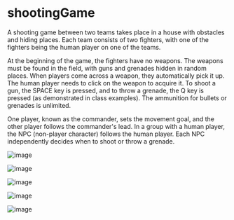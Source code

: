 # shootingGame
A shooting game between two teams takes place in a house with obstacles and hiding places. Each team consists of two fighters, with one of the fighters being the human player on one of the teams.

At the beginning of the game, the fighters have no weapons. The weapons must be found in the field, with guns and grenades hidden in random places. When players come across a weapon, they automatically pick it up. The human player needs to click on the weapon to acquire it. To shoot a gun, the SPACE key is pressed, and to throw a grenade, the Q key is pressed (as demonstrated in class examples). The ammunition for bullets or grenades is unlimited.

One player, known as the commander, sets the movement goal, and the other player follows the commander's lead. In a group with a human player, the NPC (non-player character) follows the human player. Each NPC independently decides when to shoot or throw a grenade.

![image](https://github.com/noykorleker/shootingGame/assets/62388878/9bfa00d2-7491-47b4-88f4-111ec7c665a9)

![image](https://github.com/noykorleker/shootingGame/assets/62388878/ae1486cb-155b-4d8d-b913-6314d82ce221)

![image](https://github.com/noykorleker/shootingGame/assets/62388878/72f4b93a-8415-4efe-9fb2-345e63547da6)

![image](https://github.com/noykorleker/shootingGame/assets/62388878/960445bb-4bec-4736-9c26-58b4bdfe3e9b)

![image](https://github.com/noykorleker/shootingGame/assets/62388878/95c7511e-2007-45a8-9d94-73c5ed0af9eb)

